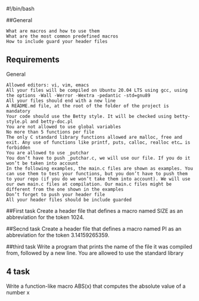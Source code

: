 #!/bin/bash

##General

    What are macros and how to use them
    What are the most common predefined macros
    How to include guard your header files

## Requirements
General

    Allowed editors: vi, vim, emacs
    All your files will be compiled on Ubuntu 20.04 LTS using gcc, using the options -Wall -Werror -Wextra -pedantic -std=gnu89
    All your files should end with a new line
    A README.md file, at the root of the folder of the project is mandatory
    Your code should use the Betty style. It will be checked using betty-style.pl and betty-doc.pl
    You are not allowed to use global variables
    No more than 5 functions per file
    The only C standard library functions allowed are malloc, free and exit. Any use of functions like printf, puts, calloc, realloc etc… is forbidden
    You are allowed to use _putchar
    You don’t have to push _putchar.c, we will use our file. If you do it won’t be taken into account
    In the following examples, the main.c files are shown as examples. You can use them to test your functions, but you don’t have to push them to your repo (if you do we won’t take them into account). We will use our own main.c files at compilation. Our main.c files might be different from the one shown in the examples
    Don’t forget to push your header file
    All your header files should be include guarded

##First task
Create a header file that defines a macro named SIZE as an abbreviation for the token 1024.

##Secnd task
Create a header file that defines a macro named PI as an abbreviation for the token 3.14159265359.

##third task
Write a program that prints the name of the file it was compiled from, followed by a new line.
You are allowed to use the standard library

## 4 task
Write a function-like macro ABS(x) that computes the absolute value of a number x
